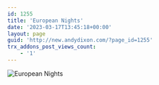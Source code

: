```yaml
---
id: 1255
title: 'European Nights'
date: '2023-03-17T13:45:18+00:00'
layout: page
guid: 'http://new.andydixon.com/?page_id=1255'
trx_addons_post_views_count:
    - '1'
---
```


![European Nights](https://i0.wp.com/assets.g8x2.ldn.idrivee2-23.com/posters/European%20Nights%2001.jpg?w=1200&ssl=1 "European Nights")